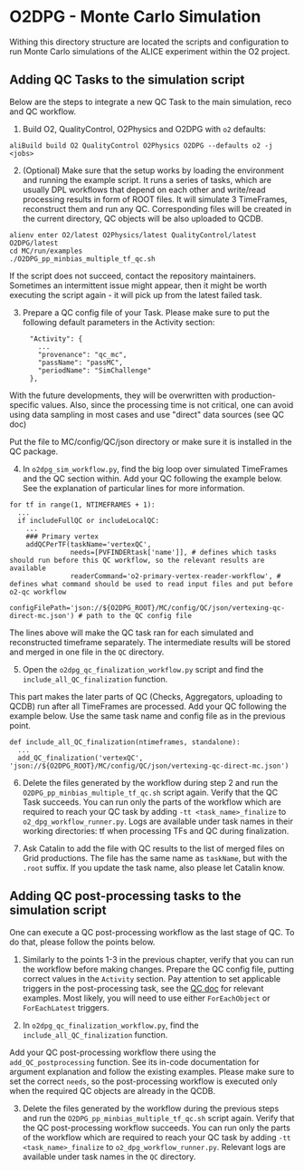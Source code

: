 # O2DPG - Monte Carlo Simulation

Withing this directory structure are located the scripts and configuration to run Monte Carlo simulations of the ALICE experiment within the O2 project.

## Adding QC Tasks to the simulation script

Below are the steps to integrate a new QC Task to the main simulation, reco and QC workflow.

1. Build O2, QualityControl, O2Physics and O2DPG with `o2` defaults:
```
aliBuild build O2 QualityControl O2Physics O2DPG --defaults o2 -j <jobs>
```

2. (Optional) Make sure that the setup works by loading the environment and running the example script.
It runs a series of tasks, which are usually DPL workflows that depend on each other and write/read processing results in form of ROOT files.
It will simulate 3 TimeFrames, reconstruct them and run any QC.
Corresponding files will be created in the current directory, QC objects will be also uploaded to QCDB. 
```
alienv enter O2/latest O2Physics/latest QualityControl/latest O2DPG/latest
cd MC/run/examples
./O2DPG_pp_minbias_multiple_tf_qc.sh
```
If the script does not succeed, contact the repository maintainers.
Sometimes an intermittent issue might appear, then it might be worth executing the script again - it will pick up from the latest failed task.

3. Prepare a QC config file of your Task.
Please make sure to put the following default parameters in the Activity section:
```
     "Activity": {
       ...
       "provenance": "qc_mc",
       "passName": "passMC",
       "periodName": "SimChallenge"
     },

```
With the future developments, they will be overwritten with production-specific values.
Also, since the processing time is not critical, one can avoid using data sampling in most cases and use "direct" data sources (see QC doc)

Put the file to MC/config/QC/json directory or make sure it is installed in the QC package.

4. In `o2dpg_sim_workflow.py`, find the big loop over simulated TimeFrames and the QC section within.
Add your QC following the example below.
See the explanation of particular lines for more information.
```
for tf in range(1, NTIMEFRAMES + 1):
  ...
  if includeFullQC or includeLocalQC:
    ...
    ### Primary vertex
    addQCPerTF(taskName='vertexQC',
               needs=[PVFINDERtask['name']], # defines which tasks should run before this QC workflow, so the relevant results are available
               readerCommand='o2-primary-vertex-reader-workflow', # defines what command should be used to read input files and put before o2-qc workflow
               configFilePath='json://${O2DPG_ROOT}/MC/config/QC/json/vertexing-qc-direct-mc.json') # path to the QC config file
```
The lines above will make the QC task ran for each simulated and reconstructed timeframe separately.
The intermediate results will be stored and merged in one file in the `QC` directory.

5. Open the `o2dpg_qc_finalization_workflow.py` script and find the `include_all_QC_finalization` function.

This part makes the later parts of QC (Checks, Aggregators, uploading to QCDB) run after all TimeFrames are processed.
Add your QC following the example below. Use the same task name and config file as in the previous point.
```
def include_all_QC_finalization(ntimeframes, standalone):
  ...
  add_QC_finalization('vertexQC', 'json://${O2DPG_ROOT}/MC/config/QC/json/vertexing-qc-direct-mc.json')

```

6. Delete the files generated by the workflow during step 2 and run the `O2DPG_pp_minbias_multiple_tf_qc.sh` script again.
Verify that the QC Task succeeds.
You can run only the parts of the workflow which are required to reach your QC task by adding `-tt <task_name>_finalize` to `o2_dpg_workflow_runner.py`.
Logs are available under task names in their working directories: tf<n> when processing TFs and QC during finalization.

7. Ask Catalin to add the file with QC results to the list of merged files on Grid productions. The file has the same name as `taskName`, but with the `.root` suffix. If you update the task name, also please let Catalin know.

## Adding QC post-processing tasks to the simulation script

One can execute a QC post-processing workflow as the last stage of QC.
To do that, please follow the points below.

1. Similarly to the points 1-3 in the previous chapter, verify that you can run the workflow before making changes.
Prepare the QC config file, putting correct values in the `Activity` section.
Pay attention to set applicable triggers in the post-processing task, see the [QC doc](https://github.com/AliceO2Group/QualityControl/blob/master/doc/PostProcessing.md#more-examples) for relevant examples.
Most likely, you will need to use either `ForEachObject` or `ForEachLatest` triggers.

2. In `o2dpg_qc_finalization_workflow.py`, find the `include_all_QC_finalization` function.

Add your QC post-processing workflow there using the `add_QC_postprocessing` function.
See its in-code documentation for argument explanation and follow the existing examples.
Please make sure to set the correct `needs`, so the post-processing workflow is executed only when the required QC objects are already in the QCDB.

3. Delete the files generated by the workflow during the previous steps and run the `O2DPG_pp_minbias_multiple_tf_qc.sh` script again.
Verify that the QC post-processing workflow succeeds.
You can run only the parts of the workflow which are required to reach your QC task by adding `-tt <task_name>_finalize` to `o2_dpg_workflow_runner.py`.
Relevant logs are available under task names in the `QC` directory.

